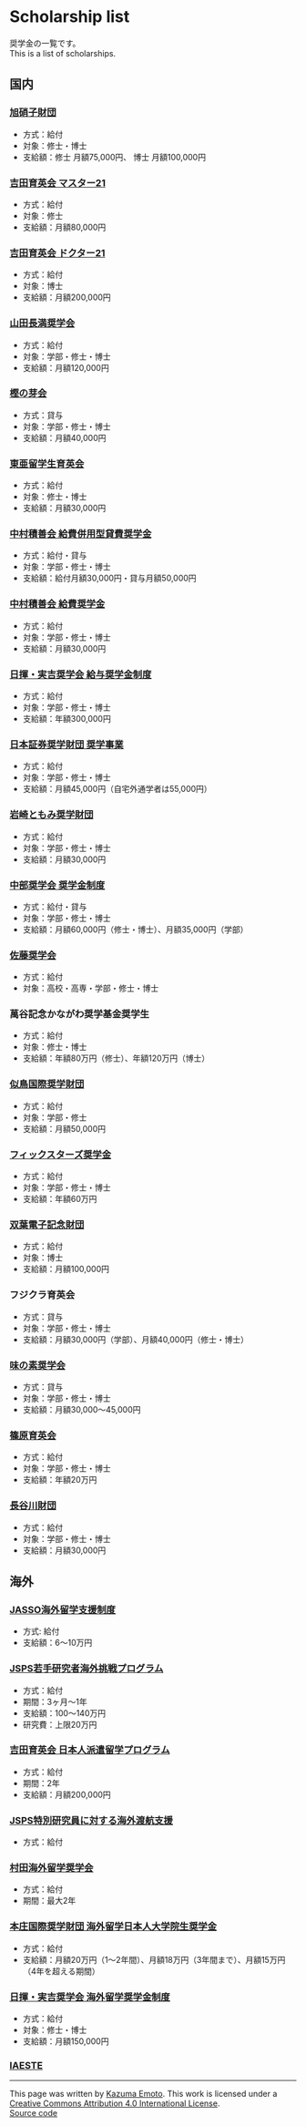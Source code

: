 # Scholarship list

奨学金の一覧です。  
This is a list of scholarships.

## 国内

### [旭硝子財団](https://www.af-info.or.jp/scholarship/about.html)

- 方式：給付
- 対象：修士・博士
- 支給額：修士 月額75,000円、 博士 月額100,000円

### [吉田育英会 マスター21](http://www.ysf.or.jp)

- 方式：給付
- 対象：修士
- 支給額：月額80,000円

### [吉田育英会 ドクター21](http://www.ysf.or.jp)

- 方式：給付
- 対象：博士
- 支給額：月額200,000円

### [山田長満奨学会](https://www.yamada-foundation.or.jp)

- 方式：給付
- 対象：学部・修士・博士
- 支給額：月額120,000円

### [樫の芽会](https://www.kashinomekai.or.jp)

- 方式：貸与
- 対象：学部・修士・博士
- 支給額：月額40,000円

### [東亜留学生育英会](http://www.eacat.or.jp)

- 方式：給付
- 対象：修士・博士
- 支給額：月額30,000円

### [中村積善会 給費併用型貸費奨学金](http://nakamurasekizenkai.org)

- 方式：給付・貸与
- 対象：学部・修士・博士
- 支給額：給付月額30,000円・貸与月額50,000円

### [中村積善会 給費奨学金](http://nakamurasekizenkai.org)

- 方式：給付
- 対象：学部・修士・博士
- 支給額：月額30,000円

### [日揮・実吉奨学会 給与奨学金制度](https://www.jgcs.or.jp)

- 方式：給付
- 対象：学部・修士・博士
- 支給額：年額300,000円

### [日本証券奨学財団 奨学事業](https://jssf.or.jp)

- 方式：給付
- 対象：学部・修士・博士
- 支給額：月額45,000円（自宅外通学者は55,000円）

### [岩崎ともみ奨学財団](https://www.iwasaki.ac.jp/scholarship/index.html)

- 方式：給付
- 対象：学部・修士・博士
- 支給額：月額30,000円

### [中部奨学会 奨学金制度](https://nakabe-foundation.org)

- 方式：給付・貸与
- 対象：学部・修士・博士
- 支給額：月額60,000円（修士・博士）、月額35,000円（学部）

### [佐藤奨学会](https://www.sato-shogakukai.jp)

- 方式：給付
- 対象：高校・高専・学部・修士・博士

### 萬谷記念かながわ奨学基金奨学生

- 方式：給付
- 対象：修士・博士
- 支給額：年額80万円（修士）、年額120万円（博士）

### [似鳥国際奨学財団](https://www.nitori-shougakuzaidan.com)

- 方式：給付
- 対象：学部・修士
- 支給額：月額50,000円

### [フィックスターズ奨学金](https://www.fixstars.com/ja/recruit/scholarship/)

- 方式：給付
- 対象：学部・修士・博士
- 支給額：年額60万円

### [双葉電子記念財団](http://futaba-zaidan.org)

- 方式：給付
- 対象：博士
- 支給額：月額100,000円

### フジクラ育英会

- 方式：貸与
- 対象：学部・修士・博士
- 支給額：月額30,000円（学部）、月額40,000円（修士・博士）

### [味の素奨学会](http://ajischolarship.com)

- 方式：貸与
- 対象：学部・修士・博士
- 支給額：月額30,000〜45,000円

### [篠原育英会](http://shinohara-ikueikai.or.jp)

- 方式：給付
- 対象：学部・修士・博士
- 支給額：年額20万円

### [長谷川財団](http://www.hasegawafound.or.jp)

- 方式：給付
- 対象：学部・修士・博士
- 支給額：月額30,000円

## 海外

### [JASSO海外留学支援制度](https://www.jasso.go.jp/ryugaku/tantosha/study_a/short_term_h/index.html)

- 方式: 給付
- 支給額：6〜10万円

### [JSPS若手研究者海外挑戦プログラム](https://www.jsps.go.jp/j-abc/index.html)

- 方式：給付
- 期間：3ヶ月～1年
- 支給額：100～140万円
- 研究費：上限20万円

### [吉田育英会 日本人派遣留学プログラム](http://www.ysf.or.jp)

- 方式：給付
- 期間：2年
- 支給額：月額200,000円

### [JSPS特別研究員に対する海外渡航支援](https://www.jsps.go.jp/j-pd/pd_user-haken.html)

- 方式：給付

### [村田海外留学奨学会](https://www.muratec.jp/murata-scholarship/)

- 方式：給付
- 期間：最大2年

### [本庄国際奨学財団 海外留学日本人大学院生奨学金](https://www.hisf.or.jp/scholarship/abroad/)

- 方式：給付
- 支給額：月額20万円（1～2年間）、月額18万円（3年間まで）、月額15万円（4年を超える期間）

### [日揮・実吉奨学会 海外留学奨学金制度](https://www.jgcs.or.jp)

- 方式：給付
- 対象：修士・博士
- 支給額：月額150,000円

### [IAESTE](https://iaeste.or.jp)

---

This page was written by [Kazuma Emoto](https://github.com/kazumaemoto).
This work is licensed under a [Creative Commons Attribution 4.0 International License](https://creativecommons.org/licenses/by/4.0/).  
[Source code](https://github.com/kazumaemoto/scholarship-list)

